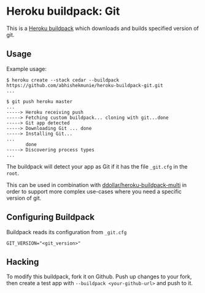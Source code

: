 Heroku buildpack: Git
============================

This is a [Heroku buildpack](http://devcenter.heroku.com/articles/buildpack)
which downloads and builds specified version of git.

Usage
-----

Example usage:

    $ heroku create --stack cedar --buildpack https://github.com/abhishekmunie/heroku-buildpack-git.git
    ...

    $ git push heroku master
    ...
    -----> Heroku receiving push
    -----> Fetching custom buildpack... cloning with git...done
    -----> Git app detected
    -----> Downloading Git ... done
    -----> Installing Git...
    ...
           done
    -----> Discovering process types
    ...

The buildpack will detect your app as Git if it has the file `_git.cfg` in the `root`.

This can be used in combination with [ddollar/heroku-buildpack-multi](https://github.com/ddollar/heroku-buildpack-multi)
in order to support more complex use-cases where you need a specific version of git.

Configuring Buildpack
---------------------

Buildpack reads its configuration from `_git.cfg`

    GIT_VERSION="<git_version>"

Hacking
-------

To modify this buildpack, fork it on Github. Push up changes to your fork, then
create a test app with `--buildpack <your-github-url>` and push to it.